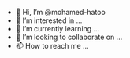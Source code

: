 - 👋 Hi, I’m @mohamed-hatoo
- 👀 I’m interested in ...
- 🌱 I’m currently learning ...
- 💞️ I’m looking to collaborate on ...
- 📫 How to reach me ...

<!---
mohamed-hatoo/mohamed-hatoo is a ✨ special ✨ repository because its `README.md` (this file) appears on your GitHub profile.
You can click the Preview link to take a look at your changes.
--->
